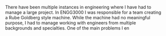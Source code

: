 There have been multiple instances in engineering where I have had to manage a large project. In ENGG3000 I was responsible for a team creating a Rube Goldberg style machine. While the machine had no meaningful purpose, I had to manage working with engineers from multiple backgrounds and specialties. One of the main problems I en